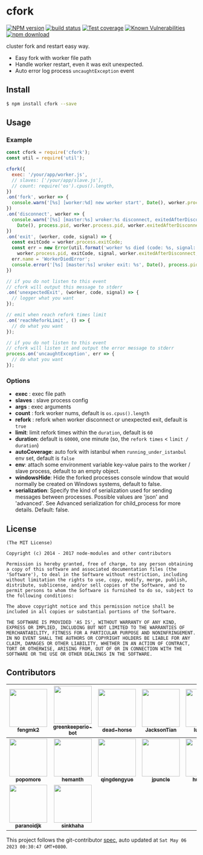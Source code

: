 cfork
=======

[![NPM version][npm-image]][npm-url]
[![build status][travis-image]][travis-url]
[![Test coverage][codecov-image]][codecov-url]
[![Known Vulnerabilities][snyk-image]][snyk-url]
[![npm download][download-image]][download-url]

[npm-image]: https://img.shields.io/npm/v/cfork.svg?style=flat-square
[npm-url]: https://npmjs.org/package/cfork
[travis-image]: https://img.shields.io/travis/node-modules/cfork.svg?style=flat-square
[travis-url]: https://travis-ci.org/node-modules/cfork
[codecov-image]: https://codecov.io/gh/node-modules/cfork/branch/master/graph/badge.svg
[codecov-url]: https://codecov.io/gh/node-modules/cfork
[snyk-image]: https://snyk.io/test/npm/cfork/badge.svg?style=flat-square
[snyk-url]: https://snyk.io/test/npm/cfork
[download-image]: https://img.shields.io/npm/dm/cfork.svg?style=flat-square
[download-url]: https://npmjs.org/package/cfork

cluster fork and restart easy way.

* Easy fork with worker file path
* Handle worker restart, even it was exit unexpected.
* Auto error log process `uncaughtException` event

## Install

```bash
$ npm install cfork --save
```

## Usage

### Example

```js
const cfork = require('cfork');
const util = require('util');

cfork({
  exec: '/your/app/worker.js',
  // slaves: ['/your/app/slave.js'],
  // count: require('os').cpus().length,
})
.on('fork', worker => {
  console.warn('[%s] [worker:%d] new worker start', Date(), worker.process.pid);
})
.on('disconnect', worker => {
  console.warn('[%s] [master:%s] wroker:%s disconnect, exitedAfterDisconnect: %s, state: %s.',
    Date(), process.pid, worker.process.pid, worker.exitedAfterDisconnect, worker.state);
})
.on('exit', (worker, code, signal) => {
  const exitCode = worker.process.exitCode;
  const err = new Error(util.format('worker %s died (code: %s, signal: %s, exitedAfterDisconnect: %s, state: %s)',
    worker.process.pid, exitCode, signal, worker.exitedAfterDisconnect, worker.state));
  err.name = 'WorkerDiedError';
  console.error('[%s] [master:%s] wroker exit: %s', Date(), process.pid, err.stack);
})

// if you do not listen to this event
// cfork will output this message to stderr
.on('unexpectedExit', (worker, code, signal) => {
  // logger what you want
});

// emit when reach refork times limit
.on('reachReforkLimit', () => {
  // do what you want
});

// if you do not listen to this event
// cfork will listen it and output the error message to stderr
process.on('uncaughtException', err => {
  // do what you want
});
```

### Options

- **exec** : exec file path
- **slaves** : slave process config
- **args** : exec arguments
- **count** : fork worker nums, default is `os.cpus().length`
- **refork** : refork when worker disconnect or unexpected exit, default is `true`
- **limit**: limit refork times within the `duration`, default is `60`
- **duration**: default is `60000`, one minute (so, the `refork times` < `limit / duration`)
- **autoCoverage**: auto fork with istanbul when `running_under_istanbul` env set, default is `false`
- **env**: attach some environment variable key-value pairs to the worker / slave process, default to an empty object.
- **windowsHide**: Hide the forked processes console window that would normally be created on Windows systems, default to false.
- **serialization**: Specify the kind of serialization used for sending messages between processes. Possible values are 'json' and 'advanced'. See Advanced serialization for child_process for more details. Default: false.

## License

```
(The MIT License)

Copyright (c) 2014 - 2017 node-modules and other contributors

Permission is hereby granted, free of charge, to any person obtaining
a copy of this software and associated documentation files (the
'Software'), to deal in the Software without restriction, including
without limitation the rights to use, copy, modify, merge, publish,
distribute, sublicense, and/or sell copies of the Software, and to
permit persons to whom the Software is furnished to do so, subject to
the following conditions:

The above copyright notice and this permission notice shall be
included in all copies or substantial portions of the Software.

THE SOFTWARE IS PROVIDED 'AS IS', WITHOUT WARRANTY OF ANY KIND,
EXPRESS OR IMPLIED, INCLUDING BUT NOT LIMITED TO THE WARRANTIES OF
MERCHANTABILITY, FITNESS FOR A PARTICULAR PURPOSE AND NONINFRINGEMENT.
IN NO EVENT SHALL THE AUTHORS OR COPYRIGHT HOLDERS BE LIABLE FOR ANY
CLAIM, DAMAGES OR OTHER LIABILITY, WHETHER IN AN ACTION OF CONTRACT,
TORT OR OTHERWISE, ARISING FROM, OUT OF OR IN CONNECTION WITH THE
SOFTWARE OR THE USE OR OTHER DEALINGS IN THE SOFTWARE.
```

<!-- GITCONTRIBUTOR_START -->

## Contributors

|[<img src="https://avatars.githubusercontent.com/u/156269?v=4" width="100px;"/><br/><sub><b>fengmk2</b></sub>](https://github.com/fengmk2)<br/>|[<img src="https://avatars.githubusercontent.com/u/14790466?v=4" width="100px;"/><br/><sub><b>greenkeeperio-bot</b></sub>](https://github.com/greenkeeperio-bot)<br/>|[<img src="https://avatars.githubusercontent.com/u/985607?v=4" width="100px;"/><br/><sub><b>dead-horse</b></sub>](https://github.com/dead-horse)<br/>|[<img src="https://avatars.githubusercontent.com/u/327019?v=4" width="100px;"/><br/><sub><b>JacksonTian</b></sub>](https://github.com/JacksonTian)<br/>|[<img src="https://avatars.githubusercontent.com/u/1474688?v=4" width="100px;"/><br/><sub><b>luckydrq</b></sub>](https://github.com/luckydrq)<br/>|[<img src="https://avatars.githubusercontent.com/u/2842176?v=4" width="100px;"/><br/><sub><b>XadillaX</b></sub>](https://github.com/XadillaX)<br/>|
| :---: | :---: | :---: | :---: | :---: | :---: |
|[<img src="https://avatars.githubusercontent.com/u/360661?v=4" width="100px;"/><br/><sub><b>popomore</b></sub>](https://github.com/popomore)<br/>|[<img src="https://avatars.githubusercontent.com/u/18315?v=4" width="100px;"/><br/><sub><b>hemanth</b></sub>](https://github.com/hemanth)<br/>|[<img src="https://avatars.githubusercontent.com/u/3230673?v=4" width="100px;"/><br/><sub><b>qingdengyue</b></sub>](https://github.com/qingdengyue)<br/>|[<img src="https://avatars.githubusercontent.com/u/1422472?v=4" width="100px;"/><br/><sub><b>jpuncle</b></sub>](https://github.com/jpuncle)<br/>|[<img src="https://avatars.githubusercontent.com/u/1102038?v=4" width="100px;"/><br/><sub><b>hustxiaoc</b></sub>](https://github.com/hustxiaoc)<br/>|[<img src="https://avatars.githubusercontent.com/u/2972143?v=4" width="100px;"/><br/><sub><b>nightink</b></sub>](https://github.com/nightink)<br/>|
[<img src="https://avatars.githubusercontent.com/u/7971415?v=4" width="100px;"/><br/><sub><b>paranoidjk</b></sub>](https://github.com/paranoidjk)<br/>|[<img src="https://avatars.githubusercontent.com/u/19849579?v=4" width="100px;"/><br/><sub><b>sinkhaha</b></sub>](https://github.com/sinkhaha)<br/>

This project follows the git-contributor [spec](https://github.com/xudafeng/git-contributor), auto updated at `Sat May 06 2023 00:30:47 GMT+0800`.

<!-- GITCONTRIBUTOR_END -->

